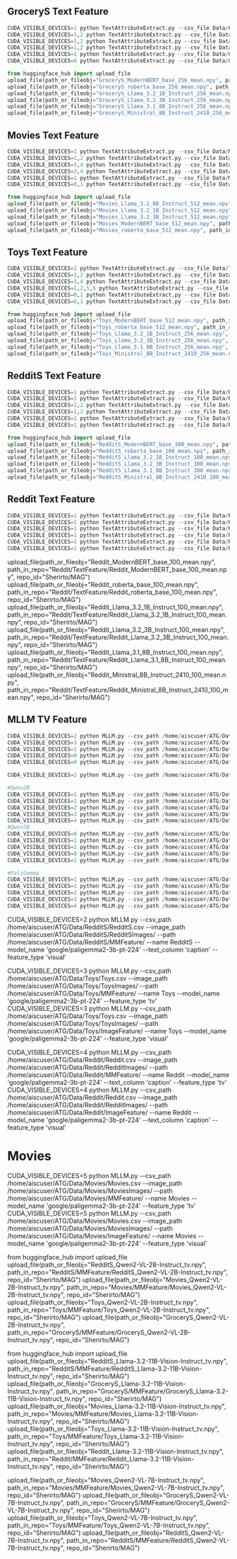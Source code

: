 ## GroceryS Text Feature
```python
CUDA_VISIBLE_DEVICES=1 python TextAttributeExtract.py --csv_file Data/GroceryS/GroceryS.csv --model_name 'answerdotai/ModernBERT-base' --name 'GroceryS' --path 'Data/GroceryS/TextFeature/' --max_length 256 --batch_size 512 --text_column 'text' --fp16 True
CUDA_VISIBLE_DEVICES=1,2 python TextAttributeExtract.py --csv_file Data/GroceryS/GroceryS.csv --model_name 'FacebookAI/roberta-base' --name 'GroceryS' --path 'Data/GroceryS/TextFeature/' --max_length 256 --batch_size 512 --text_column 'text' --fp16 True
CUDA_VISIBLE_DEVICES=1,2 python TextAttributeExtract.py --csv_file Data/GroceryS/GroceryS.csv --model_name 'meta-llama/Llama-3.2-1B-Instruct' --name 'GroceryS' --path 'Data/GroceryS/TextFeature/' --max_length 256 --batch_size 100 --text_column 'text' --fp16 True
CUDA_VISIBLE_DEVICES=1,2 python TextAttributeExtract.py --csv_file Data/GroceryS/GroceryS.csv --model_name 'meta-llama/Llama-3.2-3B-Instruct' --name 'GroceryS' --path 'Data/GroceryS/TextFeature/' --max_length 256 --batch_size 50 --text_column 'text' --fp16 True
CUDA_VISIBLE_DEVICES=1 python TextAttributeExtract.py --csv_file Data/GroceryS/GroceryS.csv --model_name 'meta-llama/Llama-3.1-8B-Instruct' --name 'GroceryS' --path 'Data/GroceryS/TextFeature/' --max_length 256 --batch_size 50 --text_column 'text' --fp16 True
CUDA_VISIBLE_DEVICES=0 python TextAttributeExtract.py --csv_file Data/GroceryS/GroceryS.csv --model_name 'mistralai/Ministral-8B-Instruct-2410' --name 'GroceryS' --path 'Data/GroceryS/TextFeature/' --max_length 256 --batch_size 50 --text_column 'text' --fp16 True
```

```python
from huggingface_hub import upload_file
upload_file(path_or_fileobj="GroceryS_ModernBERT_base_256_mean.npy", path_in_repo="GroceryS/TextFeature/GroceryS_ModernBERT_base_256_mean.npy", repo_id="Sherirto/MAG")
upload_file(path_or_fileobj="GroceryS_roberta_base_256_mean.npy", path_in_repo="GroceryS/TextFeature/GroceryS_roberta_base_256_mean.npy", repo_id="Sherirto/MAG")
upload_file(path_or_fileobj="GroceryS_Llama_3.2_1B_Instruct_256_mean.npy", path_in_repo="GroceryS/TextFeature/GroceryS_Llama_3.2_1B_Instruct_256_mean.npy", repo_id="Sherirto/MAG")
upload_file(path_or_fileobj="GroceryS_Llama_3.2_3B_Instruct_256_mean.npy", path_in_repo="GroceryS/TextFeature/GroceryS_Llama_3.2_3B_Instruct_256_mean.npy", repo_id="Sherirto/MAG")
upload_file(path_or_fileobj="GroceryS_Llama_3.1_8B_Instruct_256_mean.npy", path_in_repo="GroceryS/TextFeature/GroceryS_Llama_3.1_8B_Instruct_256_mean.npy", repo_id="Sherirto/MAG")
upload_file(path_or_fileobj="GroceryS_Ministral_8B_Instruct_2410_256_mean.npy", path_in_repo="GroceryS/TextFeature/GroceryS_Ministral_8B_Instruct_2410_256_mean.npy", repo_id="Sherirto/MAG")
```


## Movies Text Feature
```python
CUDA_VISIBLE_DEVICES=1 python TextAttributeExtract.py --csv_file Data/Movies/Movies.csv --model_name 'answerdotai/ModernBERT-base' --name 'Movies' --path 'Data/Movies/TextFeature/' --max_length 512 --batch_size 400 --text_column 'text' --f16 True --fp16 True
CUDA_VISIBLE_DEVICES=1,2 python TextAttributeExtract.py --csv_file Data/Movies/Movies.csv --model_name 'FacebookAI/roberta-base' --name 'Movies' --path 'Data/Movies/TextFeature/' --max_length 512 --batch_size 400 --text_column 'text' --f16 True --fp16 True
CUDA_VISIBLE_DEVICES=3,4 python TextAttributeExtract.py --csv_file Data/Movies/Movies.csv --model_name 'meta-llama/Llama-3.2-1B-Instruct' --name 'Movies' --path 'Data/Movies/TextFeature/' --max_length 512 --batch_size 50 --text_column 'text' --f16 True --fp16 True
CUDA_VISIBLE_DEVICES=3,4 python TextAttributeExtract.py --csv_file Data/Movies/Movies.csv --model_name 'meta-llama/Llama-3.2-3B-Instruct' --name 'Movies' --path 'Data/Movies/TextFeature/' --max_length 512 --batch_size 30 --text_column 'text' --f16 True --fp16 True   # 12/16G 
CUDA_VISIBLE_DEVICES=1 python TextAttributeExtract.py --csv_file Data/Movies/Movies.csv --model_name 'meta-llama/Llama-3.1-8B-Instruct' --name 'Movies' --path 'Data/Movies/TextFeature/' --max_length 512 --batch_size 5 --text_column 'text' --f16 True --fp16 True  
CUDA_VISIBLE_DEVICES=0,1 python TextAttributeExtract.py --csv_file Data/Movies/Movies.csv --model_name 'mistralai/Ministral-8B-Instruct-2410' --name 'Movies' --path 'Data/Movies/TextFeature/' --max_length 512 --batch_size 40 --text_column 'text' --f16 True --fp16 True
```

```python
from huggingface_hub import upload_file
upload_file(path_or_fileobj="Movies_Llama_3.1_8B_Instruct_512_mean.npy", path_in_repo="Movies/TextFeature/Movies_Llama_3.1_8B_Instruct_512_mean.npy", repo_id="Sherirto/MAG")
upload_file(path_or_fileobj="Movies_Llama_3.2_1B_Instruct_512_mean.npy", path_in_repo="Movies/TextFeature/Movies_Llama_3.2_1B_Instruct_512_mean.npy", repo_id="Sherirto/MAG")
upload_file(path_or_fileobj="Movies_Llama_3.2_3B_Instruct_512_mean.npy", path_in_repo="Movies/TextFeature/Movies_Llama_3.2_3B_Instruct_512_mean.npy", repo_id="Sherirto/MAG")
upload_file(path_or_fileobj="Movies_ModernBERT_base_512_mean.npy", path_in_repo="Movies/TextFeature/Movies_ModernBERT_base_512_mean.npy", repo_id="Sherirto/MAG")
upload_file(path_or_fileobj="Movies_roberta_base_512_mean.npy", path_in_repo="Movies/TextFeature/Movies_roberta_base_512_mean.npy", repo_id="Sherirto/MAG")
```


## Toys Text Feature 
```python
CUDA_VISIBLE_DEVICES=1 python TextAttributeExtract.py --csv_file Data/Toys/Toys.csv --model_name 'answerdotai/ModernBERT-base' --name 'Toys' --path 'Data/Toys/TextFeature/' --max_length 512 --batch_size 500 --text_column 'text' --fp16 True
CUDA_VISIBLE_DEVICES=1,2 python TextAttributeExtract.py --csv_file Data/Toys/Toys.csv --model_name 'FacebookAI/roberta-base' --name 'Toys' --path 'Data/Toys/TextFeature/' --max_length 512 --batch_size 500 --text_column 'text' --fp16 True
CUDA_VISIBLE_DEVICES=3,4 python TextAttributeExtract.py --csv_file Data/Toys/Toys.csv --model_name 'meta-llama/Llama-3.2-1B-Instruct' --name 'Toys' --path 'Data/Toys/TextFeature/' --max_length 256 --batch_size 200 --text_column 'text' --fp16 True
CUDA_VISIBLE_DEVICES=1,2,5,6 python TextAttributeExtract.py --csv_file Data/Toys/Toys.csv --model_name 'meta-llama/Llama-3.2-3B-Instruct' --name 'Toys' --path 'Data/Toys/TextFeature/' --max_length 256 --batch_size 50 --text_column 'text' --fp16 True
CUDA_VISIBLE_DEVICES=0,1 python TextAttributeExtract.py --csv_file Data/Toys/Toys.csv --model_name 'meta-llama/Llama-3.1-8B-Instruct' --name 'Toys' --path 'Data/Toys/TextFeature/' --max_length 256 --batch_size 50 --text_column 'text' --fp16 True
CUDA_VISIBLE_DEVICES=0,1 python TextAttributeExtract.py --csv_file Data/Toys/Toys.csv --model_name 'mistralai/Ministral-8B-Instruct-2410' --name 'Toys' --path 'Data/Toys/TextFeature/' --max_length 256 --batch_size 50 --text_column 'text' --fp16 True
```

```python
from huggingface_hub import upload_file
upload_file(path_or_fileobj="Toys_ModernBERT_base_512_mean.npy", path_in_repo="Toys/TextFeature/Toys_ModernBERT_base_512_mean.npy", repo_id="Sherirto/MAG")
upload_file(path_or_fileobj="Toys_roberta_base_512_mean.npy", path_in_repo="Toys/TextFeature/Toys_roberta_base_512_mean.npy", repo_id="Sherirto/MAG")
upload_file(path_or_fileobj="Toys_Llama_3.2_1B_Instruct_256_mean.npy", path_in_repo="Toys/TextFeature/Toys_Llama_3.2_1B_Instruct_256_mean.npy", repo_id="Sherirto/MAG")
upload_file(path_or_fileobj="Toys_Llama_3.2_3B_Instruct_256_mean.npy", path_in_repo="Toys/TextFeature/Toys_Llama_3.2_3B_Instruct_256_mean.npy", repo_id="Sherirto/MAG")
upload_file(path_or_fileobj="Toys_Llama_3.1_8B_Instruct_256_mean.npy", path_in_repo="Toys/TextFeature/Toys_Llama_3.1_8B_Instruct_256_mean.npy", repo_id="Sherirto/MAG")
upload_file(path_or_fileobj="Toys_Ministral_8B_Instruct_2410_256_mean.npy", path_in_repo="Toys/TextFeature/Toys_Ministral_8B_Instruct_2410_256_mean.npy", repo_id="Sherirto/MAG")
```

## RedditS Text Feature
```python
CUDA_VISIBLE_DEVICES=1 python TextAttributeExtract.py --csv_file Data/RedditS/RedditS.csv --model_name 'answerdotai/ModernBERT-base' --name 'RedditS' --path 'Data/RedditS/TextFeature/' --max_length 100 --batch_size 500 --text_column 'caption' --fp16 True
CUDA_VISIBLE_DEVICES=1 python TextAttributeExtract.py --csv_file Data/RedditS/RedditS.csv --model_name 'FacebookAI/roberta-base' --name 'RedditS' --path 'Data/RedditS/TextFeature/' --max_length 100 --batch_size 500 --text_column 'caption' --fp16 True
CUDA_VISIBLE_DEVICES=1,2 python TextAttributeExtract.py --csv_file Data/RedditS/RedditS.csv --model_name 'meta-llama/Llama-3.2-1B-Instruct' --name 'RedditS' --path 'Data/RedditS/TextFeature/' --max_length 100 --batch_size 100 --text_column 'caption' --fp16 True
CUDA_VISIBLE_DEVICES=1,2 python TextAttributeExtract.py --csv_file Data/RedditS/RedditS.csv --model_name 'meta-llama/Llama-3.2-3B-Instruct' --name 'RedditS' --path 'Data/RedditS/TextFeature/' --max_length 100 --batch_size 50 --text_column 'caption' --fp16 True
CUDA_VISIBLE_DEVICES=1 python TextAttributeExtract.py --csv_file Data/RedditS/RedditS.csv --model_name 'meta-llama/Llama-3.1-8B-Instruct' --name 'RedditS' --path 'Data/RedditS/TextFeature/' --max_length 100 --batch_size 40 --text_column 'caption' --fp16 True
CUDA_VISIBLE_DEVICES=1 python TextAttributeExtract.py --csv_file Data/RedditS/RedditS.csv --model_name 'mistralai/Ministral-8B-Instruct-2410' --name 'RedditS' --path 'Data/RedditS/TextFeature/' --max_length 100 --batch_size 40 --text_column 'caption' --fp16 True
```

```python
from huggingface_hub import upload_file
upload_file(path_or_fileobj="RedditS_ModernBERT_base_100_mean.npy", path_in_repo="RedditS/TextFeature/RedditS_ModernBERT_base_100_mean.npy", repo_id="Sherirto/MAG")
upload_file(path_or_fileobj="RedditS_roberta_base_100_mean.npy", path_in_repo="RedditS/TextFeature/RedditS_roberta_base_100_mean.npy", repo_id="Sherirto/MAG")
upload_file(path_or_fileobj="RedditS_Llama_3.2_1B_Instruct_100_mean.npy", path_in_repo="RedditS/TextFeature/RedditS_Llama_3.2_1B_Instruct_100_mean.npy", repo_id="Sherirto/MAG")
upload_file(path_or_fileobj="RedditS_Llama_3.2_3B_Instruct_100_mean.npy", path_in_repo="RedditS/TextFeature/RedditS_Llama_3.2_3B_Instruct_100_mean.npy", repo_id="Sherirto/MAG")
upload_file(path_or_fileobj="RedditS_Llama_3.1_8B_Instruct_100_mean.npy", path_in_repo="RedditS/TextFeature/RedditS_Llama_3.1_8B_Instruct_100_mean.npy", repo_id="Sherirto/MAG")
upload_file(path_or_fileobj="RedditS_Ministral_8B_Instruct_2410_100_mean.npy", path_in_repo="RedditS/TextFeature/RedditS_Ministral_8B_Instruct_2410_100_mean.npy", repo_id="Sherirto/MAG")
```

## Reddit Text Feature
```python
CUDA_VISIBLE_DEVICES=1 python TextAttributeExtract.py --csv_file Data/Reddit/Reddit.csv --model_name 'answerdotai/ModernBERT-base' --name 'Reddit' --path 'Data/Reddit/TextFeature/' --max_length 100 --batch_size 500 --text_column 'caption' --fp16 True
CUDA_VISIBLE_DEVICES=1 python TextAttributeExtract.py --csv_file Data/Reddit/Reddit.csv --model_name 'FacebookAI/roberta-base' --name 'Reddit' --path 'Data/Reddit/TextFeature/' --max_length 100 --batch_size 500 --text_column 'caption' --fp16 True
CUDA_VISIBLE_DEVICES=1 python TextAttributeExtract.py --csv_file Data/Reddit/Reddit.csv --model_name 'meta-llama/Llama-3.2-1B-Instruct' --name 'Reddit' --path 'Data/Reddit/TextFeature/' --max_length 100 --batch_size 100 --text_column 'caption' --fp16 True
CUDA_VISIBLE_DEVICES=1 python TextAttributeExtract.py --csv_file Data/Reddit/Reddit.csv --model_name 'meta-llama/Llama-3.2-3B-Instruct' --name 'Reddit' --path 'Data/Reddit/TextFeature/' --max_length 100 --batch_size 50 --text_column 'caption' --fp16 True
CUDA_VISIBLE_DEVICES=1 python TextAttributeExtract.py --csv_file Data/Reddit/Reddit.csv --model_name 'meta-llama/Llama-3.1-8B-Instruct' --name 'Reddit' --path 'Data/Reddit/TextFeature/' --max_length 100 --batch_size 40 --text_column 'caption' --fp16 True
CUDA_VISIBLE_DEVICES=1 python TextAttributeExtract.py --csv_file Data/Reddit/Reddit.csv --model_name 'mistralai/Ministral-8B-Instruct-2410' --name 'Reddit' --path 'Data/Reddit/TextFeature/' --max_length 100 --batch_size 40 --text_column 'caption' --fp16 True
```

upload_file(path_or_fileobj="Reddit_ModernBERT_base_100_mean.npy", path_in_repo="Reddit/TextFeature/Reddit_ModernBERT_base_100_mean.npy", repo_id="Sherirto/MAG")
upload_file(path_or_fileobj="Reddit_roberta_base_100_mean.npy", path_in_repo="Reddit/TextFeature/Reddit_roberta_base_100_mean.npy", repo_id="Sherirto/MAG")
upload_file(path_or_fileobj="Reddit_Llama_3.2_1B_Instruct_100_mean.npy", path_in_repo="Reddit/TextFeature/Reddit_Llama_3.2_1B_Instruct_100_mean.npy", repo_id="Sherirto/MAG")
upload_file(path_or_fileobj="Reddit_Llama_3.2_3B_Instruct_100_mean.npy", path_in_repo="Reddit/TextFeature/Reddit_Llama_3.2_3B_Instruct_100_mean.npy", repo_id="Sherirto/MAG")
upload_file(path_or_fileobj="Reddit_Llama_3.1_8B_Instruct_100_mean.npy", path_in_repo="Reddit/TextFeature/Reddit_Llama_3.1_8B_Instruct_100_mean.npy", repo_id="Sherirto/MAG")
upload_file(path_or_fileobj="Reddit_Ministral_8B_Instruct_2410_100_mean.npy", path_in_repo="Reddit/TextFeature/Reddit_Ministral_8B_Instruct_2410_100_mean.npy", repo_id="Sherirto/MAG")

## MLLM TV Feature
```python
CUDA_VISIBLE_DEVICES=2 python MLLM.py --csv_path /home/aiscuser/ATG/Data/Movies/Movies.csv --image_path /home/aiscuser/ATG/Data/Movies/MoviesImages/ --path /home/aiscuser/ATG/Data/Movies/MMFeature/  --name Movies --model_name 'meta-llama/Llama-3.2-11B-Vision-Instruct'
CUDA_VISIBLE_DEVICES=3 python MLLM.py --csv_path /home/aiscuser/ATG/Data/Toys/Toys.csv --image_path /home/aiscuser/ATG/Data/Toys/ToysImages/ --path /home/aiscuser/ATG/Data/Toys/MMFeature/  --name Toys  --model_name 'meta-llama/Llama-3.2-11B-Vision-Instruct'
CUDA_VISIBLE_DEVICES=1 python MLLM.py --csv_path /home/aiscuser/ATG/Data/RedditS/RedditS.csv --image_path /home/aiscuser/ATG/Data/RedditS/RedditSImages/ --path /home/aiscuser/ATG/Data/RedditS/MMFeature/  --name RedditS  --model_name 'meta-llama/Llama-3.2-11B-Vision-Instruct'
CUDA_VISIBLE_DEVICES=0 python MLLM.py --csv_path /home/aiscuser/ATG/Data/GroceryS/GroceryS.csv --image_path /home/aiscuser/ATG/Data/GroceryS/GrocerySImages/ --path /home/aiscuser/ATG/Data/GroceryS/MMFeature/  --name GroceryS  --model_name 'meta-llama/Llama-3.2-11B-Vision-Instruct'
CUDA_VISIBLE_DEVICES=0 python MLLM.py --csv_path /home/aiscuser/ATG/Data/Reddit/Reddit.csv --image_path /home/aiscuser/ATG/Data/Reddit/RedditImages/ --path /home/aiscuser/ATG/Data/Reddit/MMFeature/  --name Reddit  --model_name 'meta-llama/Llama-3.2-11B-Vision-Instruct'
```

```python
CUDA_VISIBLE_DEVICES=2 python MLLM.py --csv_path /home/aiscuser/ATG/Data/Movies/Movies.csv --image_path /home/aiscuser/ATG/Data/Movies/MoviesImages/ --path /home/aiscuser/ATG/Data/Movies/ImageFeature/  --name Movies --model_name 'meta-llama/Llama-3.2-11B-Vision-Instruct'  --feature_type 'visual'
```


```python
#Qwen2B
CUDA_VISIBLE_DEVICES=1 python MLLM.py --csv_path /home/aiscuser/ATG/Data/Movies/Movies.csv --image_path /home/aiscuser/ATG/Data/Movies/MoviesImages/ --path /home/aiscuser/ATG/Data/Movies/MMFeature/  --name Movies --model_name 'Qwen/Qwen2-VL-2B-Instruct' 
CUDA_VISIBLE_DEVICES=1 python MLLM.py --csv_path /home/aiscuser/ATG/Data/GroceryS/GroceryS.csv --image_path /home/aiscuser/ATG/Data/GroceryS/GrocerySImages/ --path /home/aiscuser/ATG/Data/GroceryS/MMFeature/    --name GroceryS --model_name  'Qwen/Qwen2-VL-2B-Instruct'
CUDA_VISIBLE_DEVICES=2 python MLLM.py --csv_path /home/aiscuser/ATG/Data/RedditS/RedditS.csv --image_path /home/aiscuser/ATG/Data/RedditS/RedditSImages/ --path /home/aiscuser/ATG/Data/RedditS/MMFeature/  --name RedditS  --model_name  'Qwen/Qwen2-VL-2B-Instruct'
CUDA_VISIBLE_DEVICES=3 python MLLM.py --csv_path /home/aiscuser/ATG/Data/Toys/Toys.csv --image_path /home/aiscuser/ATG/Data/Toys/ToysImages/ --path /home/aiscuser/ATG/Data/Toys/MMFeature/  --name Toys --model_name  'Qwen/Qwen2-VL-2B-Instruct'
CUDA_VISIBLE_DEVICES=4 python MLLM.py --csv_path /home/aiscuser/ATG/Data/Reddit/Reddit.csv --image_path /home/aiscuser/ATG/Data/Reddit/RedditImages/ --path /home/aiscuser/ATG/Data/Reddit/MMFeature/  --name Reddit  --model_name  'Qwen/Qwen2-VL-2B-Instruct'  --text_column 'caption'
#Qwen7B
CUDA_VISIBLE_DEVICES=0 python MLLM.py --csv_path /home/aiscuser/ATG/Data/Movies/Movies.csv --image_path /home/aiscuser/ATG/Data/Movies/MoviesImages/ --path /home/aiscuser/ATG/Data/Movies/MMFeature/  --name Movies --model_name 'Qwen/Qwen2-VL-7B-Instruct' 
CUDA_VISIBLE_DEVICES=1 python MLLM.py --csv_path /home/aiscuser/ATG/Data/GroceryS/GroceryS.csv --image_path /home/aiscuser/ATG/Data/GroceryS/GrocerySImages/ --path /home/aiscuser/ATG/Data/GroceryS/MMFeature/    --name GroceryS --model_name  'Qwen/Qwen2-VL-7B-Instruct' 
CUDA_VISIBLE_DEVICES=2 python MLLM.py --csv_path /home/aiscuser/ATG/Data/RedditS/RedditS.csv --image_path /home/aiscuser/ATG/Data/RedditS/RedditSImages/ --path /home/aiscuser/ATG/Data/RedditS/MMFeature/  --name RedditS  --model_name  'Qwen/Qwen2-VL-7B-Instruct'  --text_column 'caption'
CUDA_VISIBLE_DEVICES=0 python MLLM.py --csv_path /home/aiscuser/ATG/Data/Toys/Toys.csv --image_path /home/aiscuser/ATG/Data/Toys/ToysImages/ --path /home/aiscuser/ATG/Data/Toys/MMFeature/  --name Toys --model_name  'Qwen/Qwen2-VL-7B-Instruct'
CUDA_VISIBLE_DEVICES=1 python MLLM.py --csv_path /home/aiscuser/ATG/Data/Reddit/Reddit.csv --image_path /home/aiscuser/ATG/Data/Reddit/RedditImages/ --path /home/aiscuser/ATG/Data/Reddit/MMFeature/  --name Reddit  --model_name  'Qwen/Qwen2-VL-7B-Instruct'  --text_column 'caption'
```

```python
#PaliGemma
CUDA_VISIBLE_DEVICES=1 python MLLM.py --csv_path /home/aiscuser/ATG/Data/Movies/Movies.csv --image_path /home/aiscuser/ATG/Data/Movies/MoviesImages/ --path /home/aiscuser/ATG/Data/Movies/MMFeature/  --name Movies --model_name 'google/paligemma2-3b-pt-224'
CUDA_VISIBLE_DEVICES=1 python MLLM.py --csv_path /home/aiscuser/ATG/Data/GroceryS/GroceryS.csv --image_path /home/aiscuser/ATG/Data/GroceryS/GrocerySImages/ --path /home/aiscuser/ATG/Data/GroceryS/MMFeature/    --name GroceryS --model_name  'google/paligemma2-3b-pt-224'
CUDA_VISIBLE_DEVICES=2 python MLLM.py --csv_path /home/aiscuser/ATG/Data/RedditS/RedditS.csv --image_path /home/aiscuser/ATG/Data/RedditS/RedditSImages/ --path /home/aiscuser/ATG/Data/RedditS/MMFeature/  --name RedditS  --model_name  'google/paligemma2-3b-pt-224'  --text_column 'caption'
CUDA_VISIBLE_DEVICES=3 python MLLM.py --csv_path /home/aiscuser/ATG/Data/Toys/Toys.csv --image_path /home/aiscuser/ATG/Data/Toys/ToysImages/ --path /home/aiscuser/ATG/Data/Toys/MMFeature/  --name Toys --model_name  'google/paligemma2-3b-pt-224'
CUDA_VISIBLE_DEVICES=4 python MLLM.py --csv_path /home/aiscuser/ATG/Data/Reddit/Reddit.csv --image_path /home/aiscuser/ATG/Data/Reddit/RedditImages/ --path /home/aiscuser/ATG/Data/Reddit/MMFeature/  --name Reddit  --model_name  'google/paligemma2-3b-pt-224'  --text_column 'caption'
```

CUDA_VISIBLE_DEVICES=2 python MLLM.py --csv_path /home/aiscuser/ATG/Data/RedditS/RedditS.csv --image_path /home/aiscuser/ATG/Data/RedditS/RedditSImages/ --path /home/aiscuser/ATG/Data/RedditS/MMFeature/ --name RedditS  --model_name  'google/paligemma2-3b-pt-224'  --text_column 'caption'  --feature_type 'visual'

CUDA_VISIBLE_DEVICES=3 python MLLM.py --csv_path /home/aiscuser/ATG/Data/Toys/Toys.csv --image_path /home/aiscuser/ATG/Data/Toys/ToysImages/ --path /home/aiscuser/ATG/Data/Toys/MMFeature/  --name Toys --model_name  'google/paligemma2-3b-pt-224'  --feature_type 'tv'
CUDA_VISIBLE_DEVICES=3 python MLLM.py --csv_path /home/aiscuser/ATG/Data/Toys/Toys.csv --image_path /home/aiscuser/ATG/Data/Toys/ToysImages/ --path /home/aiscuser/ATG/Data/Toys/ImageFeature/  --name Toys --model_name  'google/paligemma2-3b-pt-224'  --feature_type 'visual'

CUDA_VISIBLE_DEVICES=4 python MLLM.py --csv_path /home/aiscuser/ATG/Data/Reddit/Reddit.csv --image_path /home/aiscuser/ATG/Data/Reddit/RedditImages/ --path /home/aiscuser/ATG/Data/Reddit/MMFeature/  --name Reddit  --model_name  'google/paligemma2-3b-pt-224'  --text_column 'caption'  --feature_type 'tv'
CUDA_VISIBLE_DEVICES=4 python MLLM.py --csv_path /home/aiscuser/ATG/Data/Reddit/Reddit.csv --image_path /home/aiscuser/ATG/Data/Reddit/RedditImages/ --path /home/aiscuser/ATG/Data/Reddit/ImageFeature/  --name Reddit  --model_name  'google/paligemma2-3b-pt-224'  --text_column 'caption'  --feature_type 'visual'

# Movies
CUDA_VISIBLE_DEVICES=5 python MLLM.py --csv_path /home/aiscuser/ATG/Data/Movies/Movies.csv --image_path /home/aiscuser/ATG/Data/Movies/MoviesImages/ --path /home/aiscuser/ATG/Data/Movies/MMFeature/  --name Movies --model_name 'google/paligemma2-3b-pt-224'  --feature_type 'tv'
CUDA_VISIBLE_DEVICES=5 python MLLM.py --csv_path /home/aiscuser/ATG/Data/Movies/Movies.csv --image_path /home/aiscuser/ATG/Data/Movies/MoviesImages/ --path /home/aiscuser/ATG/Data/Movies/ImageFeature/  --name Movies --model_name 'google/paligemma2-3b-pt-224'  --feature_type 'visual'

from huggingface_hub import upload_file
upload_file(path_or_fileobj="RedditS_Qwen2-VL-2B-Instruct_tv.npy", path_in_repo="RedditS/MMFeature/RedditS_Qwen2-VL-2B-Instruct_tv.npy", repo_id="Sherirto/MAG")
upload_file(path_or_fileobj="Movies_Qwen2-VL-2B-Instruct_tv.npy", path_in_repo="Movies/MMFeature/Movies_Qwen2-VL-2B-Instruct_tv.npy", repo_id="Sherirto/MAG")
upload_file(path_or_fileobj="Toys_Qwen2-VL-2B-Instruct_tv.npy", path_in_repo="Toys/MMFeature/Toys_Qwen2-VL-2B-Instruct_tv.npy", repo_id="Sherirto/MAG")
upload_file(path_or_fileobj="GroceryS_Qwen2-VL-2B-Instruct_tv.npy", path_in_repo="GroceryS/MMFeature/GroceryS_Qwen2-VL-2B-Instruct_tv.npy", repo_id="Sherirto/MAG")

from huggingface_hub import upload_file
upload_file(path_or_fileobj="RedditS_Llama-3.2-11B-Vision-Instruct_tv.npy", path_in_repo="RedditS/MMFeature/RedditS_Llama-3.2-11B-Vision-Instruct_tv.npy", repo_id="Sherirto/MAG")
upload_file(path_or_fileobj="GroceryS_Llama-3.2-11B-Vision-Instruct_tv.npy", path_in_repo="GroceryS/MMFeature/GroceryS_Llama-3.2-11B-Vision-Instruct_tv.npy", repo_id="Sherirto/MAG")
upload_file(path_or_fileobj="Movies_Llama-3.2-11B-Vision-Instruct_tv.npy", path_in_repo="Movies/MMFeature/Movies_Llama-3.2-11B-Vision-Instruct_tv.npy", repo_id="Sherirto/MAG")
upload_file(path_or_fileobj="Toys_Llama-3.2-11B-Vision-Instruct_tv.npy", path_in_repo="Toys/MMFeature/Toys_Llama-3.2-11B-Vision-Instruct_tv.npy", repo_id="Sherirto/MAG")
upload_file(path_or_fileobj="Reddit_Llama-3.2-11B-Vision-Instruct_tv.npy", path_in_repo="Reddit/MMFeature/Reddit_Llama-3.2-11B-Vision-Instruct_tv.npy", repo_id="Sherirto/MAG")


upload_file(path_or_fileobj="Movies_Qwen2-VL-7B-Instruct_tv.npy", path_in_repo="Movies/MMFeature/Movies_Qwen2-VL-7B-Instruct_tv.npy", repo_id="Sherirto/MAG")
upload_file(path_or_fileobj="GroceryS_Qwen2-VL-7B-Instruct_tv.npy", path_in_repo="GroceryS/MMFeature/GroceryS_Qwen2-VL-7B-Instruct_tv.npy", repo_id="Sherirto/MAG")
upload_file(path_or_fileobj="Toys_Qwen2-VL-7B-Instruct_tv.npy", path_in_repo="Toys/MMFeature/Toys_Qwen2-VL-7B-Instruct_tv.npy", repo_id="Sherirto/MAG")
upload_file(path_or_fileobj="RedditS_Qwen2-VL-7B-Instruct_tv.npy", path_in_repo="RedditS/MMFeature/RedditS_Qwen2-VL-7B-Instruct_tv.npy", repo_id="Sherirto/MAG")